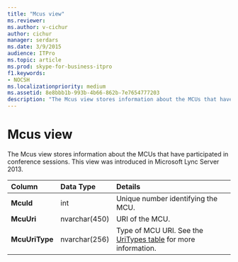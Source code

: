 ```yaml
---
title: "Mcus view"
ms.reviewer: 
ms.author: v-cichur
author: cichur
manager: serdars
ms.date: 3/9/2015
audience: ITPro
ms.topic: article
ms.prod: skype-for-business-itpro
f1.keywords:
- NOCSH
ms.localizationpriority: medium
ms.assetid: 8e8bbb1b-993b-4b66-862b-7e7654777203
description: "The Mcus view stores information about the MCUs that have participated in conference sessions. This view was introduced in Microsoft Lync Server 2013."
---
```


# Mcus view
 
The Mcus view stores information about the MCUs that have participated in conference sessions. This view was introduced in Microsoft Lync Server 2013.
  
|**Column**|**Data Type**|**Details**|
|:-----|:-----|:-----|
|**McuId** <br/> |int  <br/> |Unique number identifying the MCU.  <br/> |
|**McuUri** <br/> |nvarchar(450)  <br/> |URI of the MCU.  <br/> |
|**McuUriType** <br/> |nvarchar(256)  <br/> |Type of MCU URI. See the [UriTypes table](uritypes.md) for more information. <br/> |
   

